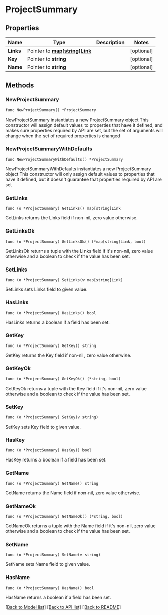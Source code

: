 # ProjectSummary

## Properties

Name | Type | Description | Notes
------------ | ------------- | ------------- | -------------
**Links** | Pointer to [**map[string]Link**](Link.md) |  | [optional] 
**Key** | Pointer to **string** |  | [optional] 
**Name** | Pointer to **string** |  | [optional] 

## Methods

### NewProjectSummary

`func NewProjectSummary() *ProjectSummary`

NewProjectSummary instantiates a new ProjectSummary object
This constructor will assign default values to properties that have it defined,
and makes sure properties required by API are set, but the set of arguments
will change when the set of required properties is changed

### NewProjectSummaryWithDefaults

`func NewProjectSummaryWithDefaults() *ProjectSummary`

NewProjectSummaryWithDefaults instantiates a new ProjectSummary object
This constructor will only assign default values to properties that have it defined,
but it doesn't guarantee that properties required by API are set

### GetLinks

`func (o *ProjectSummary) GetLinks() map[string]Link`

GetLinks returns the Links field if non-nil, zero value otherwise.

### GetLinksOk

`func (o *ProjectSummary) GetLinksOk() (*map[string]Link, bool)`

GetLinksOk returns a tuple with the Links field if it's non-nil, zero value otherwise
and a boolean to check if the value has been set.

### SetLinks

`func (o *ProjectSummary) SetLinks(v map[string]Link)`

SetLinks sets Links field to given value.

### HasLinks

`func (o *ProjectSummary) HasLinks() bool`

HasLinks returns a boolean if a field has been set.

### GetKey

`func (o *ProjectSummary) GetKey() string`

GetKey returns the Key field if non-nil, zero value otherwise.

### GetKeyOk

`func (o *ProjectSummary) GetKeyOk() (*string, bool)`

GetKeyOk returns a tuple with the Key field if it's non-nil, zero value otherwise
and a boolean to check if the value has been set.

### SetKey

`func (o *ProjectSummary) SetKey(v string)`

SetKey sets Key field to given value.

### HasKey

`func (o *ProjectSummary) HasKey() bool`

HasKey returns a boolean if a field has been set.

### GetName

`func (o *ProjectSummary) GetName() string`

GetName returns the Name field if non-nil, zero value otherwise.

### GetNameOk

`func (o *ProjectSummary) GetNameOk() (*string, bool)`

GetNameOk returns a tuple with the Name field if it's non-nil, zero value otherwise
and a boolean to check if the value has been set.

### SetName

`func (o *ProjectSummary) SetName(v string)`

SetName sets Name field to given value.

### HasName

`func (o *ProjectSummary) HasName() bool`

HasName returns a boolean if a field has been set.


[[Back to Model list]](../README.md#documentation-for-models) [[Back to API list]](../README.md#documentation-for-api-endpoints) [[Back to README]](../README.md)


